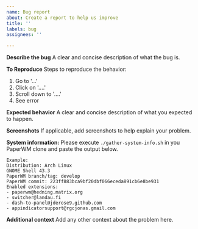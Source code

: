 ```yaml
---
name: Bug report
about: Create a report to help us improve
title: ''
labels: bug
assignees: ''

---
```


**Describe the bug**
A clear and concise description of what the bug is.

**To Reproduce**
Steps to reproduce the behavior:
1. Go to '...'
2. Click on '....'
3. Scroll down to '....'
4. See error

**Expected behavior**
A clear and concise description of what you expected to happen.

**Screenshots**
If applicable, add screenshots to help explain your problem.

**System information:**
Please execute `./gather-system-info.sh` in you PaperWM clone and paste the output below.

```
Example:
Distribution: Arch Linux
GNOME Shell 43.3
PaperWM branch/tag: develop
PaperWM commit: 223ff883bca9bf20dbf066eceda891cb6e8be931
Enabled extensions:
- paperwm@hedning.matrix.org
- switcher@landau.fi
- dash-to-panel@jderose9.github.com
- appindicatorsupport@rgcjonas.gmail.com
```

**Additional context**
Add any other context about the problem here.
